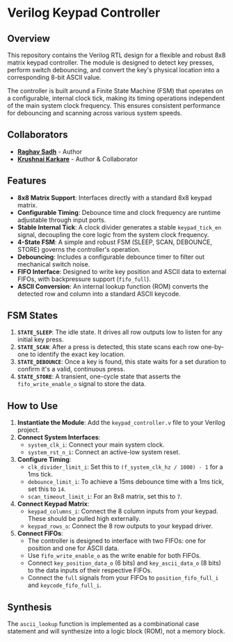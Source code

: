 # Verilog Keypad Controller

## Overview

This repository contains the Verilog RTL design for a flexible and robust 8x8 matrix keypad controller. The module is designed to detect key presses, perform switch debouncing, and convert the key's physical location into a corresponding 8-bit ASCII value.

The controller is built around a Finite State Machine (FSM) that operates on a configurable, internal clock tick, making its timing operations independent of the main system clock frequency. This ensures consistent performance for debouncing and scanning across various system speeds.

## Collaborators

* **[Raghav Sadh](https://github.com/Raghav1034)** - Author
* **[Krushnai Karkare](https://github.com/KNKarkare)** - Author & Collaborator

## Features

* **8x8 Matrix Support**: Interfaces directly with a standard 8x8 keypad matrix.
* **Configurable Timing**: Debounce time and clock frequency are runtime adjustable through input ports.
* **Stable Internal Tick**: A clock divider generates a stable `keypad_tick_en` signal, decoupling the core logic from the system clock frequency.
* **4-State FSM**: A simple and robust FSM (SLEEP, SCAN, DEBOUNCE, STORE) governs the controller's operation.
* **Debouncing**: Includes a configurable debounce timer to filter out mechanical switch noise.
* **FIFO Interface**: Designed to write key position and ASCII data to external FIFOs, with backpressure support (`fifo_full`).
* **ASCII Conversion**: An internal lookup function (ROM) converts the detected row and column into a standard ASCII keycode.

## FSM States

1.  **`STATE_SLEEP`**: The idle state. It drives all row outputs low to listen for any initial key press.
2.  **`STATE_SCAN`**: After a press is detected, this state scans each row one-by-one to identify the exact key location.
3.  **`STATE_DEBOUNCE`**: Once a key is found, this state waits for a set duration to confirm it's a valid, continuous press.
4.  **`STATE_STORE`**: A transient, one-cycle state that asserts the `fifo_write_enable_o` signal to store the data.

## How to Use

1.  **Instantiate the Module**: Add the `keypad_controller.v` file to your Verilog project.
2.  **Connect System Interfaces**:
    * `system_clk_i`: Connect your main system clock.
    * `system_rst_n_i`: Connect an active-low system reset.
3.  **Configure Timing**:
    * `clk_divider_limit_i`: Set this to `(f_system_clk_hz / 1000) - 1` for a 1ms tick.
    * `debounce_limit_i`: To achieve a 15ms debounce time with a 1ms tick, set this to `14`.
    * `scan_timeout_limit_i`: For an 8x8 matrix, set this to `7`.
4.  **Connect Keypad Matrix**:
    * `keypad_columns_i`: Connect the 8 column inputs from your keypad. These should be pulled high externally.
    * `keypad_rows_o`: Connect the 8 row outputs to your keypad driver.
5.  **Connect FIFOs**:
    * The controller is designed to interface with two FIFOs: one for position and one for ASCII data.
    * Use `fifo_write_enable_o` as the write enable for both FIFOs.
    * Connect `key_position_data_o` (6 bits) and `key_ascii_data_o` (8 bits) to the data inputs of their respective FIFOs.
    * Connect the `full` signals from your FIFOs to `position_fifo_full_i` and `keycode_fifo_full_i`.

## Synthesis
The `ascii_lookup` function is implemented as a combinational case statement and will synthesize into a logic block (ROM), not a memory block.
